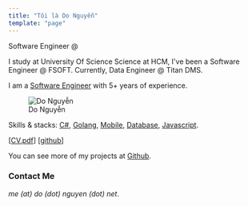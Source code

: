 ```yaml
---
title: "Tôi là Do Nguyễn"
template: "page"
---
```


Software Engineer @


I study at University Of Science Science at HCM, I've been a Software Engineer @ FSOFT. Currently, Data Engineer @ Titan DMS.


I am a [Software Engineer](/tag/software-engineer/) with 5+ years of experience.

<figure class="float-right" style="width: 340px">
	<img src="https://lh3.googleusercontent.com/Xb9P-D83djwWglgrpWEo7GzxFBYCCgj4w6duZh9JXM2_PtbZmTM-BGNJTc_6xzpfKz8gifs776tV0NU5Ys_z450ouGyQ9QCXnYdh-uDeCf_k2S7uFZuJmQcz0t52RI9WJWLcoC3V5W6_vKomPf4LAjFohRm8Ak8QnLmgLKYEM6o8tYwdRB9yV5MEC2qHVB-JwgzdghXvvWUty9WDAaxLCV8ZSEjkS1UaVDxsM5Udwtt6jGXFRZpxmtZeRH9UfqxU8XgnJ5Vg5GpIFgEcKBVYJrQQ99F-lp2jplzR5jo-5W_42D6XLrs3ggU4tdyN5PYzTjPURTp1gU4a1XUQCd50nhZzufVqDZcV7ECbEOGUxwBTyeHXJlm3vp4bcCHk1g1lfV3m4O5qE4zCZFQh2PDO7vBHlyGEyp9ntAkqNmedh9pKHLpkoVVyyHvWYdktFdj-_PNP0cgjFL5ykKpT4qGUObRxwM_v7bJjY0OdB9ySLCQXhsZ8GKGA2k6R8r1Hg4JOlScHfC2WQUW9xyo_CRU2WzYZg5R2zLYCV_0g8THDpOAvKJnr2KaoY8dfau6aatLT1SsbAlFAN5qpF3tN2ccy7JBTuGfoUIEUE0sDDMX-PGod7JYfomQ2DgkgcigrxQNFHKInRn-0083xcWmRTTFB9oadZzijmHcmxZvRDYRSaFX15YUtipOdh1262UdK=w1280-h622-no?authuser=0" alt="Do Nguyễn">
	<figcaption>Do Nguyễn</figcaption>
</figure>

Skills & stacks: [C#](/tag/c#/), [Golang](/tag/golang/), [Mobile](/tag/mobile/), [Database](/tag/database/), [Javascript](/tag/javascript/).


[[CV.pdf](https://me.do.nguyen.net/resume/do.nguyen.resume.pdf)] [[github](https://github.com/hoaxoan)] 

You can see more of my projects at [Github](https://github.com/hoaxoan).

### Contact Me

*me (at) do (dot) nguyen (dot) net*.